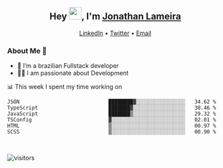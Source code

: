 <h2 align="center">Hey <img src="https://github.com/TheDudeThatCode/TheDudeThatCode/blob/master/Assets/Hi.gif" width="29">, I'm <a href="https://www.linkedin.com/in/jonathanlameira/">Jonathan Lameira</a></h2>
<p align="center">
  <a href="https://www.linkedin.com/in/jonathanlameira/">LinkedIn</a> •
  <a href="https://twitter.com/jlameira">Twitter</a> •
  <a href="mailto:jlameira@gmail.com">Email</a>
</p>

### About Me 🚀
- 🌱  I’m a brazilian Fullstack developer</br>
- 👨‍💻  I am passionate about Development</br>

<!-- ![Jonathan Lameira github stats](https://github-readme-stats.vercel.app/api?username=jlameirameli&show_icons=true&hide_border=true)&nbsp;&nbsp; -->

📊 This week I spent my time working on
<!--START_SECTION:waka-->

```text
JSON                             ████████▓░░░░░░░░░░░░░░░░   34.62 %
TypeScript                       ███████▓░░░░░░░░░░░░░░░░░   30.46 %
JavaScript                       ███████▒░░░░░░░░░░░░░░░░░   29.32 %
TSConfig                         ▓░░░░░░░░░░░░░░░░░░░░░░░░   02.01 %
HTML                             ▒░░░░░░░░░░░░░░░░░░░░░░░░   00.97 %
SCSS                             ▒░░░░░░░░░░░░░░░░░░░░░░░░   00.90 %
```

<!--END_SECTION:waka-->

<br />

![visitors](https://visitor-badge.laobi.icu/badge?page_id=jlameira.jlameira)
